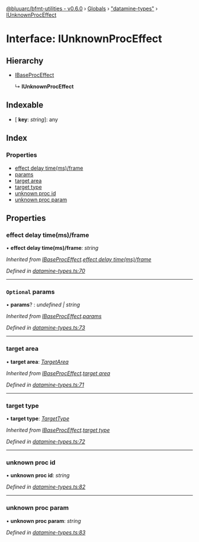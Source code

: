 [@bluuarc/bfmt-utilities - v0.6.0](../README.md) › [Globals](../globals.md) › ["datamine-types"](../modules/_datamine_types_.md) › [IUnknownProcEffect](_datamine_types_.iunknownproceffect.md)

# Interface: IUnknownProcEffect

## Hierarchy

* [IBaseProcEffect](_datamine_types_.ibaseproceffect.md)

  ↳ **IUnknownProcEffect**

## Indexable

* \[ **key**: *string*\]: any

## Index

### Properties

* [effect delay time(ms)/frame](_datamine_types_.iunknownproceffect.md#effect-delay-time(ms)/frame)
* [params](_datamine_types_.iunknownproceffect.md#optional-params)
* [target area](_datamine_types_.iunknownproceffect.md#target-area)
* [target type](_datamine_types_.iunknownproceffect.md#target-type)
* [unknown proc id](_datamine_types_.iunknownproceffect.md#unknown-proc-id)
* [unknown proc param](_datamine_types_.iunknownproceffect.md#unknown-proc-param)

## Properties

###  effect delay time(ms)/frame

• **effect delay time(ms)/frame**: *string*

*Inherited from [IBaseProcEffect](_datamine_types_.ibaseproceffect.md).[effect delay time(ms)/frame](_datamine_types_.ibaseproceffect.md#effect-delay-time(ms)/frame)*

*Defined in [datamine-types.ts:70](https://github.com/BluuArc/bfmt-utilities/blob/master/src/datamine-types.ts#L70)*

___

### `Optional` params

• **params**? : *undefined | string*

*Inherited from [IBaseProcEffect](_datamine_types_.ibaseproceffect.md).[params](_datamine_types_.ibaseproceffect.md#optional-params)*

*Defined in [datamine-types.ts:73](https://github.com/BluuArc/bfmt-utilities/blob/master/src/datamine-types.ts#L73)*

___

###  target area

• **target area**: *[TargetArea](../enums/_datamine_types_.targetarea.md)*

*Inherited from [IBaseProcEffect](_datamine_types_.ibaseproceffect.md).[target area](_datamine_types_.ibaseproceffect.md#target-area)*

*Defined in [datamine-types.ts:71](https://github.com/BluuArc/bfmt-utilities/blob/master/src/datamine-types.ts#L71)*

___

###  target type

• **target type**: *[TargetType](../enums/_datamine_types_.targettype.md)*

*Inherited from [IBaseProcEffect](_datamine_types_.ibaseproceffect.md).[target type](_datamine_types_.ibaseproceffect.md#target-type)*

*Defined in [datamine-types.ts:72](https://github.com/BluuArc/bfmt-utilities/blob/master/src/datamine-types.ts#L72)*

___

###  unknown proc id

• **unknown proc id**: *string*

*Defined in [datamine-types.ts:82](https://github.com/BluuArc/bfmt-utilities/blob/master/src/datamine-types.ts#L82)*

___

###  unknown proc param

• **unknown proc param**: *string*

*Defined in [datamine-types.ts:83](https://github.com/BluuArc/bfmt-utilities/blob/master/src/datamine-types.ts#L83)*
